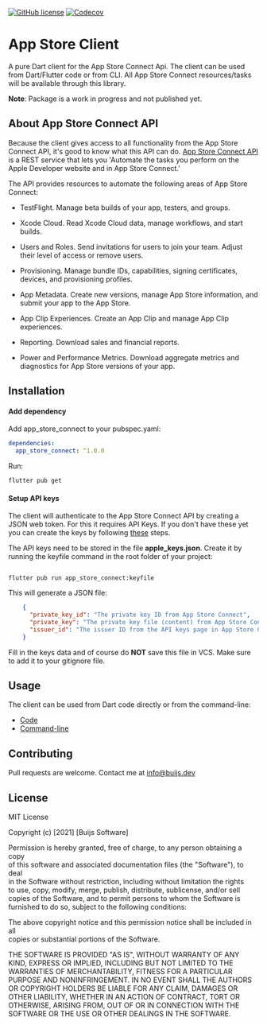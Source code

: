 [![GitHub license](https://img.shields.io/github/license/buijs-dev/app-store-connect-dart?style=for-the-badge)](#License)
[![Codecov](https://img.shields.io/codecov/c/github/buijs-dev/app-store-connect-dart?style=for-the-badge)](https://app.codecov.io/gh/buijs-dev/app-store-connect-dart)


# App Store Client
A pure Dart client for the App Store Connect Api. The client can be used from Dart/Flutter code or from CLI. 
All App Store Connect resources/tasks will be available through this library. 

<B>Note</B>: Package is a work in progress and not published yet.

## About App Store Connect API
Because the client gives access to all functionality from the App Store Connect API, it's good to know
what this API can do. [App Store Connect API](https://developer.apple.com/documentation/appstoreconnectapi) 
is a REST service that lets you 'Automate the tasks you perform on the Apple Developer website and in App Store Connect.'

The API provides resources to automate the following areas of App Store Connect:

- TestFlight. Manage beta builds of your app, testers, and groups.

- Xcode Cloud. Read Xcode Cloud data, manage workflows, and start builds.

- Users and Roles. Send invitations for users to join your team. Adjust their level of access or remove users.

- Provisioning. Manage bundle IDs, capabilities, signing certificates, devices, and provisioning profiles.

- App Metadata. Create new versions, manage App Store information, and submit your app to the App Store.

- App Clip Experiences. Create an App Clip and manage App Clip experiences.

- Reporting. Download sales and financial reports.

- Power and Performance Metrics. Download aggregate metrics and diagnostics for App Store versions of your app.

## Installation

#### Add dependency
Add app_store_connect to your pubspec.yaml:

```yaml
dependencies:
  app_store_connect: ^1.0.0
```

Run:

``` shell
flutter pub get
```


#### Setup API keys
The client will authenticate to the App Store Connect API by creating a JSON web token.
For this it requires API Keys. If you don't have these yet you can create the keys by following
[these](https://developer.apple.com/documentation/appstoreconnectapi/creating_api_keys_for_app_store_connect_api) steps.

The API keys need to be stored in the file <B>apple_keys.json</B>. Create it by running the keyfile command in the root folder
of your project:

```shell

flutter pub run app_store_connect:keyfile

````

This will generate a JSON file:

```json
    {
      "private_key_id": "The private key ID from App Store Connect",
      "private_key": "The private key file (content) from App Store Connect.",
      "issuer_id": "The issuer ID from the API keys page in App Store Connect."
    }
```

Fill in the keys data and of course do <B>NOT</B> save this file in VCS. Make sure to add it to your gitignore file.

## Usage
The client can be used from Dart code directly or from the command-line:
- [Code](docs/CODING.md)
- [Command-line](docs/COMMANDLINE.md)

## Contributing
Pull requests are welcome. Contact me at info@buijs.dev

## License
MIT License

Copyright (c) [2021] [Buijs Software]

Permission is hereby granted, free of charge, to any person obtaining a copy  
of this software and associated documentation files (the "Software"), to deal  
in the Software without restriction, including without limitation the rights  
to use, copy, modify, merge, publish, distribute, sublicense, and/or sell  
copies of the Software, and to permit persons to whom the Software is  
furnished to do so, subject to the following conditions:

The above copyright notice and this permission notice shall be included in all  
copies or substantial portions of the Software.

THE SOFTWARE IS PROVIDED "AS IS", WITHOUT WARRANTY OF ANY KIND, EXPRESS OR IMPLIED, 
INCLUDING BUT NOT LIMITED TO THE WARRANTIES OF MERCHANTABILITY, FITNESS FOR A 
PARTICULAR PURPOSE AND NONINFRINGEMENT. IN NO EVENT SHALL THE AUTHORS OR COPYRIGHT 
HOLDERS BE LIABLE FOR ANY CLAIM, DAMAGES OR OTHER LIABILITY, WHETHER IN AN ACTION OF CONTRACT, 
TORT OR OTHERWISE, ARISING FROM, OUT OF OR IN CONNECTION WITH THE SOFTWARE OR THE USE 
OR OTHER DEALINGS IN THE SOFTWARE.